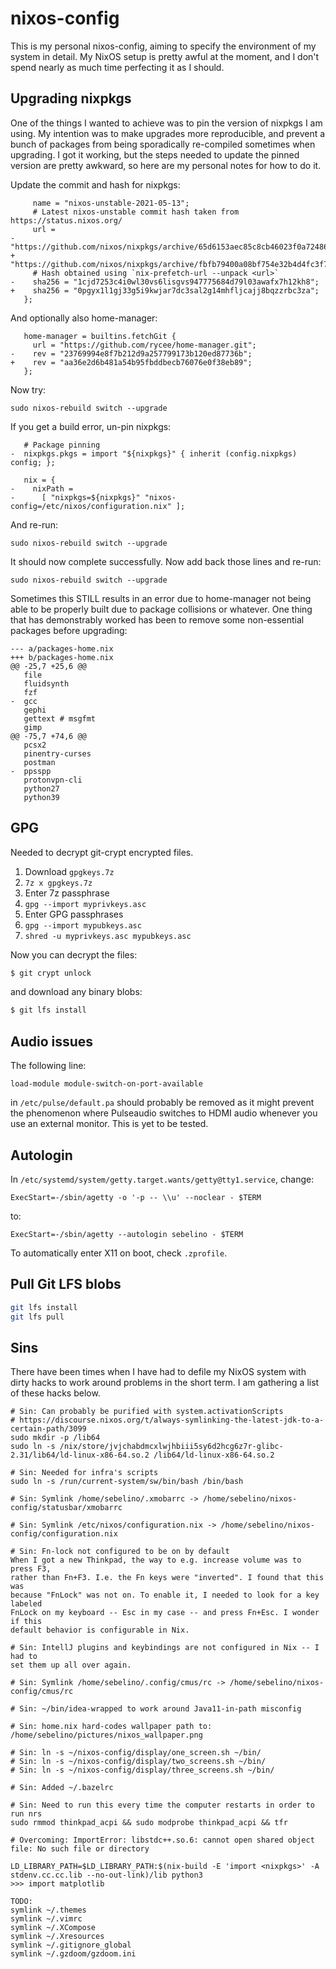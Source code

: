 # nixos-config

This is my personal nixos-config, aiming to specify the environment of my
system in detail. My NixOS setup is pretty awful at the moment, and I don't
spend nearly as much time perfecting it as I should.

## Upgrading nixpkgs

One of the things I wanted to achieve was to pin the version of nixpkgs I am
using. My intention was to make upgrades more reproducible, and prevent a bunch
of packages from being sporadically re-compiled sometimes when upgrading. I got
it working, but the steps needed to update the pinned version are pretty
awkward, so here are my personal notes for how to do it.

Update the commit and hash for nixpkgs:

```
     name = "nixos-unstable-2021-05-13";
     # Latest nixos-unstable commit hash taken from https://status.nixos.org/
     url =
-      "https://github.com/nixos/nixpkgs/archive/65d6153aec85c8cb46023f0a7248628f423ca4ee.tar.gz";
+      "https://github.com/nixos/nixpkgs/archive/fbfb79400a08bf754e32b4d4fc3f7d8f8055cf94.tar.gz";
     # Hash obtained using `nix-prefetch-url --unpack <url>`
-    sha256 = "1cjd7253c4i0wl30vs6lisgvs947775684d79l03awafx7h12kh8";
+    sha256 = "0pgyx1l1gj33g5i9kwjar7dc3sal2g14mhfljcajj8bqzzrbc3za";
   };
```

And optionally also home-manager:

```
   home-manager = builtins.fetchGit {
     url = "https://github.com/rycee/home-manager.git";
-    rev = "23769994e8f7b212d9a257799173b120ed87736b";
+    rev = "aa36e2d6b481a54b95fbddbecb76076e0f38eb89";
   };
```

Now try:

```
sudo nixos-rebuild switch --upgrade
```

If you get a build error, un-pin nixpkgs:

```
   # Package pinning
-  nixpkgs.pkgs = import "${nixpkgs}" { inherit (config.nixpkgs) config; };

   nix = {
-    nixPath =
-      [ "nixpkgs=${nixpkgs}" "nixos-config=/etc/nixos/configuration.nix" ];
```

And re-run:

```
sudo nixos-rebuild switch --upgrade
```

It should now complete successfully. Now add back those lines and re-run:

```
sudo nixos-rebuild switch --upgrade
```

Sometimes this STILL results in an error due to home-manager not being able to
be properly built due to package collisions or whatever. One thing that has
demonstrably worked has been to remove some non-essential packages before
upgrading:

```
--- a/packages-home.nix
+++ b/packages-home.nix
@@ -25,7 +25,6 @@
   file
   fluidsynth
   fzf
-  gcc
   gephi
   gettext # msgfmt
   gimp
@@ -75,7 +74,6 @@
   pcsx2
   pinentry-curses
   postman
-  ppsspp
   protonvpn-cli
   python27
   python39
```

## GPG

Needed to decrypt git-crypt encrypted files.

1. Download `gpgkeys.7z`
1. `7z x gpgkeys.7z`
1. Enter 7z passphrase
1. `gpg --import myprivkeys.asc`
1. Enter GPG passphrases
1. `gpg --import mypubkeys.asc`
1. `shred -u myprivkeys.asc mypubkeys.asc`

Now you can decrypt the files:
```bash
$ git crypt unlock
```
and download any binary blobs:
```bash
$ git lfs install
```

## Audio issues

The following line:

```
load-module module-switch-on-port-available
```

in `/etc/pulse/default.pa` should probably be removed as it might prevent the
phenomenon where Pulseaudio switches to HDMI audio whenever you use an external
monitor. This is yet to be tested.

## Autologin

In `/etc/systemd/system/getty.target.wants/getty@tty1.service`, change:
```
ExecStart=-/sbin/agetty -o '-p -- \\u' --noclear - $TERM
```
to:
```
ExecStart=-/sbin/agetty --autologin sebelino - $TERM
```

To automatically enter X11 on boot, check `.zprofile`.

## Pull Git LFS blobs

```bash
git lfs install
git lfs pull
```

## Sins

There have been times when I have had to defile my NixOS system with dirty
hacks to work around problems in the short term. I am gathering a list of these
hacks below.

```
# Sin: Can probably be purified with system.activationScripts
# https://discourse.nixos.org/t/always-symlinking-the-latest-jdk-to-a-certain-path/3099
sudo mkdir -p /lib64
sudo ln -s /nix/store/jvjchabdmcxlwjhbiii5sy6d2hcg6z7r-glibc-2.31/lib64/ld-linux-x86-64.so.2 /lib64/ld-linux-x86-64.so.2
```

```
# Sin: Needed for infra's scripts
sudo ln -s /run/current-system/sw/bin/bash /bin/bash
```

```
# Sin: Symlink /home/sebelino/.xmobarrc -> /home/sebelino/nixos-config/statusbar/xmobarrc
```

```
# Sin: Symlink /etc/nixos/configuration.nix -> /home/sebelino/nixos-config/configuration.nix
```

```
# Sin: Fn-lock not configured to be on by default
When I got a new Thinkpad, the way to e.g. increase volume was to press F3,
rather than Fn+F3. I.e. the Fn keys were "inverted". I found that this was
because "FnLock" was not on. To enable it, I needed to look for a key labeled
FnLock on my keyboard -- Esc in my case -- and press Fn+Esc. I wonder if this
default behavior is configurable in Nix.
```

```
# Sin: IntellJ plugins and keybindings are not configured in Nix -- I had to
set them up all over again.
```

```
# Sin: Symlink /home/sebelino/.config/cmus/rc -> /home/sebelino/nixos-config/cmus/rc
```

```
# Sin: ~/bin/idea-wrapped to work around Java11-in-path misconfig
```

```
# Sin: home.nix hard-codes wallpaper path to: /home/sebelino/pictures/nixos_wallpaper.png
```

```
# Sin: ln -s ~/nixos-config/display/one_screen.sh ~/bin/
# Sin: ln -s ~/nixos-config/display/two_screens.sh ~/bin/
# Sin: ln -s ~/nixos-config/display/three_screens.sh ~/bin/
```

```
# Sin: Added ~/.bazelrc
```

```
# Sin: Need to run this every time the computer restarts in order to run nrs
sudo rmmod thinkpad_acpi && sudo modprobe thinkpad_acpi && tfr
```

```
# Overcoming: ImportError: libstdc++.so.6: cannot open shared object file: No such file or directory

LD_LIBRARY_PATH=$LD_LIBRARY_PATH:$(nix-build -E 'import <nixpkgs>' -A stdenv.cc.cc.lib --no-out-link)/lib python3
>>> import matplotlib
```

```
TODO:
symlink ~/.themes
symlink ~/.vimrc
symlink ~/.XCompose
symlink ~/.Xresources
symlink ~/.gitignore_global
symlink ~/.gzdoom/gzdoom.ini
```
